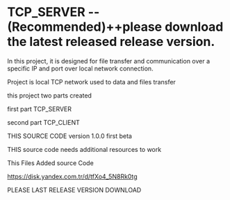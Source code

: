 # TCP_SERVER --(Recommended)++please download the latest released release version.

In this project, it is designed for file transfer and communication over a specific IP and port over local network connection.

Project is local TCP network used to data and files transfer

this project two parts created

first part TCP_SERVER

second part TCP_CLIENT

THIS SOURCE CODE version 1.0.0 first beta

THIS source code needs additional resources to work

This Files Added source Code

https://disk.yandex.com.tr/d/tfXo4_5N8Rk0tg

PLEASE LAST RELEASE VERSION DOWNLOAD



